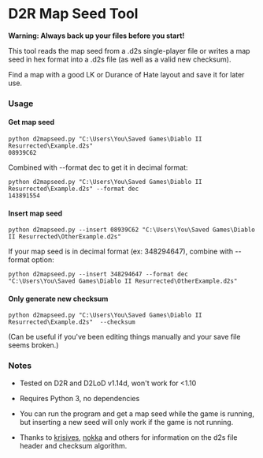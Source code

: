 
# D2R Map Seed Tool

**Warning: Always back up your files before you start!**

This tool reads the map seed from a .d2s single-player file or writes a map seed in hex format into a .d2s file (as well as a valid new checksum).

Find a map with a good LK or Durance of Hate layout and save it for later use. 

### Usage

#### Get map seed
    python d2mapseed.py "C:\Users\You\Saved Games\Diablo II Resurrected\Example.d2s"
    08939C62

Combined with --format dec to get it in decimal format:

    python d2mapseed.py "C:\Users\You\Saved Games\Diablo II Resurrected\Example.d2s" --format dec
    143891554

#### Insert map seed
    python d2mapseed.py --insert 08939C62 "C:\Users\You\Saved Games\Diablo II Resurrected\OtherExample.d2s" 

If your map seed is in decimal format (ex: 348294647), combine with --format option:

    python d2mapseed.py --insert 348294647 --format dec "C:\Users\You\Saved Games\Diablo II Resurrected\OtherExample.d2s" 

#### Only generate new checksum
    python d2mapseed.py "C:\Users\You\Saved Games\Diablo II Resurrected\Example.d2s"  --checksum 
(Can be useful if you've been editing things manually and your save file seems broken.)





### Notes

* Tested on D2R and D2LoD v1.14d, won't work for <1.10

* Requires Python 3, no dependencies

* You can run the program and get a map seed while the game is running, but inserting a new seed will only work if the game is not running.

* Thanks to [krisives](https://github.com/krisives/d2s-format), [nokka](https://github.com/nokka/d2s) and others for information on the d2s file header and checksum algorithm.
 